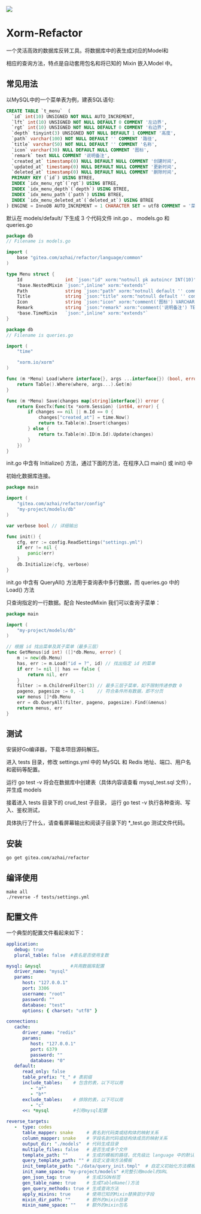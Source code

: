 [![](https://goreportcard.com/badge/gitea.com/azhai/refactor)](https://goreportcard.com/report/gitea.com/azhai/refactor)

# Xorm-Refactor

一个灵活高效的数据库反转工具。将数据库中的表生成对应的Model和

相应的查询方法，特点是自动套用包名和将已知的 Mixin 嵌入Model 中。

## 常见用法

以MySQL中的一个菜单表为例，建表SQL语句:

```sql
CREATE TABLE `t_menu`  (
  `id` int(10) UNSIGNED NOT NULL AUTO_INCREMENT,
  `lft` int(10) UNSIGNED NOT NULL DEFAULT 0 COMMENT '左边界',
  `rgt` int(10) UNSIGNED NOT NULL DEFAULT 0 COMMENT '右边界',
  `depth` tinyint(3) UNSIGNED NOT NULL DEFAULT 1 COMMENT '高度',
  `path` varchar(100) NOT NULL DEFAULT '' COMMENT '路径',
  `title` varchar(50) NOT NULL DEFAULT '' COMMENT '名称',
  `icon` varchar(30) NULL DEFAULT NULL COMMENT '图标',
  `remark` text NULL COMMENT '说明备注',
  `created_at` timestamp(0) NULL DEFAULT NULL COMMENT '创建时间',
  `updated_at` timestamp(0) NULL DEFAULT NULL COMMENT '更新时间',
  `deleted_at` timestamp(0) NULL DEFAULT NULL COMMENT '删除时间',
  PRIMARY KEY (`id`) USING BTREE,
  INDEX `idx_menu_rgt`(`rgt`) USING BTREE,
  INDEX `idx_menu_depth`(`depth`) USING BTREE,
  INDEX `idx_menu_path`(`path`) USING BTREE,
  INDEX `idx_menu_deleted_at`(`deleted_at`) USING BTREE
) ENGINE = InnoDB AUTO_INCREMENT = 1 CHARACTER SET = utf8 COMMENT = '菜单' ROW_FORMAT = DYNAMIC;
```

默认在 models/default/ 下生成 3 个代码文件 init.go 、 models.go 和 queries.go

```go
package db
// Filename is models.go

import (
	base "gitea.com/azhai/refactor/language/common"
)

type Menu struct {
	Id                int `json:"id" xorm:"notnull pk autoincr INT(10)"`
	*base.NestedMixin `json:",inline" xorm:"extends"`
	Path              string `json:"path" xorm:"notnull default '' comment('路径') index VARCHAR(100)"`
	Title             string `json:"title" xorm:"notnull default '' comment('名称') VARCHAR(50)"`
	Icon              string `json:"icon" xorm:"comment('图标') VARCHAR(30)"`
	Remark            string `json:"remark" xorm:"comment('说明备注') TEXT"`
	*base.TimeMixin   `json:",inline" xorm:"extends"`
}
```

```go
package db
// Filename is queries.go

import (
	"time"

	"xorm.io/xorm"
)

func (m *Menu) Load(where interface{}, args ...interface{}) (bool, error) {
	return Table().Where(where, args...).Get(m)
}

func (m *Menu) Save(changes map[string]interface{}) error {
	return ExecTx(func(tx *xorm.Session) (int64, error) {
		if changes == nil || m.Id == 0 {
			changes["created_at"] = time.Now()
			return tx.Table(m).Insert(changes)
		} else {
			return tx.Table(m).ID(m.Id).Update(changes)
		}
	})
}
```

init.go 中含有 Initialize() 方法，通过下面的方法，在程序入口 main() 或 init() 中

初始化数据库连接。

```go
package main

import (
	"gitea.com/azhai/refactor/config"
	"my-project/models/db"
)

var verbose bool // 详细输出

func init() {
	cfg, err := config.ReadSettings("settings.yml")
	if err != nil {
		panic(err)
	}
	db.Initialize(cfg, verbose)
}
```

init.go 中含有 QueryAll() 方法用于查询表中多行数据，而 queries.go 中的  Load() 方法

只查询指定的一行数据。配合 NestedMixin 我们可以查询子菜单：

```go
package main

import (
	"my-project/models/db"
)

// 根据 id 找出菜单及其子菜单（最多三层）
func GetMenus(id int) ([]*db.Menu, error) {
	m := new(db.Menu)
	has, err := m.Load("id = ?", id) // 找出指定 id 的菜单
	if err != nil || has == false {
		return nil, err
	}
	filter := m.ChildrenFilter(3) // 最多三层子菜单，如不限制传递参数 0
	pageno, pagesize := 0, -1     // 符合条件所有数据，即不分页
	var menus []*db.Menu
	err = db.QueryAll(filter, pageno, pagesize).Find(&menus)
	return menus, err
}
```

## 测试

安装好Go编译器，下载本项目源码解压。

进入 tests 目录，修改 settings.yml 中的 MySQL 和 Redis 地址、端口、用户名和密码等配置。

运行 go test -v 将会在数据库中创建表（具体内容请查看 mysql_test.sql 文件），并生成 models

接着进入 tests 目录下的 crud_test 子目录， 运行 go test -v 执行各种查询、写入、鉴权测试，

具体执行了什么，请查看屏幕输出和阅读子目录下的 *_test.go 测试文件代码。


## 安装

```
go get gitea.com/azhai/refactor
```

## 编译使用

```
make all
./reverse -f tests/settings.yml
```

## 配置文件

一个典型的配置文件看起来如下：

```yml
application:
   debug: true
   plural_table: false  #表名是否使用复数

mysql: &mysql           #共用数据库配置
   driver_name: "mysql"
   params:
      host: "127.0.0.1"
      port: 3306
      username: "root"
      password: ""
      database: "test"
      options: { charset: "utf8" }

connections:
   cache:
      driver_name: "redis"
      params:
         host: "127.0.0.1"
         port: 6379
         password: ""
         database: "0"
   default:
      read_only: false
      table_prefix: "t_" # 表前缀
      include_tables:    # 包含的表，以下可以用
         - "a*"
         - "b*"
      exclude_tables:    # 排除的表，以下可以用
         - "c"
      <<: *mysql         #引用mysql配置

reverse_targets:
   -  type: codes
      table_mapper: snake     # 表名到代码类或结构体的映射关系
      column_mapper: snake    # 字段名到代码或结构体成员的映射关系
      output_dir: "./models"  # 代码生成目录
      multiple_files: false   # 是否生成多个文件
      template_path: ""       # 生成的模板的路径，优先级比 language 中的默认模板高
      query_template_path: "" # 自定义查询方法模板
      init_template_path: "./data/query_init.tmpl"  # 自定义初始化方法模板
      init_name_space: "my-project/models" #完整引用model的URL
      gen_json_tag: true      # 生成JSON标签
      gen_table_name: true    # 生成TableName()方法
      gen_query_methods: true # 生成查询方法
      apply_mixins: true      # 使用已知的Mixin替换部分字段
      mixin_dir_path: ""      # 额外的mixin目录
      mixin_name_space: ""    # 额外的mixin包名
```
